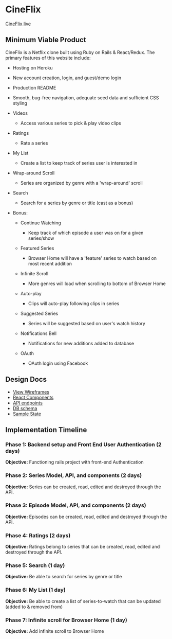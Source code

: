 # CineFlix

[CineFlix live][heroku]

[heroku]: http://cineflix.herokuapp.com/

## Minimum Viable Product

CineFlix is a Netflix clone built using Ruby on Rails & React/Redux. The primary features of this website include:

- Hosting on Heroku
- New account creation, login, and guest/demo login
- Production README
- Smooth, bug-free navigation, adequate seed data and sufficient CSS styling

- Videos
  - Access various series to pick & play video clips

- Ratings
  - Rate a series

- My List
  - Create a list to keep track of series user is interested in

- Wrap-around Scroll
  - Series are organized by genre with a 'wrap-around' scroll

- Search
  - Search for a series by genre or title (cast as a bonus)

- Bonus:
  - Continue Watching
    - Keep track of which episode a user was on for a given series/show

  - Featured Series
    - Browser Home will have a 'feature' series to watch based on most recent addition

  - Infinite Scroll
    - More genres will load when scrolling to bottom of Browser Home

  - Auto-play
    - Clips will auto-play following clips in series

  - Suggested Series
    - Series will be suggested based on user's watch history

  - Notifications Bell
    - Notifications for new additions added to database

  - OAuth
    - OAuth login using Facebook

## Design Docs
* [View Wireframes][wireframes]
* [React Components][components]
* [API endpoints][api-endpoints]
* [DB schema][schema]
* [Sample State][sample-state]

[wireframes]: docs/wireframes
[components]: docs/component-hierarchy.md
[sample-state]: docs/sample-state.md
[api-endpoints]: docs/api-endpoints.md
[schema]: docs/schema.md

## Implementation Timeline

### Phase 1: Backend setup and Front End User Authentication (2 days)

**Objective:** Functioning rails project with front-end Authentication

### Phase 2: Series Model, API, and components (2 days)

**Objective:** Series can be created, read, edited and destroyed through the API.

### Phase 3: Episode Model, API, and components (2 days)

**Objective:** Episodes can be created, read, edited and destroyed through the API.

### Phase 4: Ratings (2 days)

**Objective:** Ratings belong to series that can be created, read, edited and destroyed through the API.

### Phase 5: Search (1 day)

**Objective:** Be able to search for series by genre or title

### Phase 6: My List (1 day)

**Objective:** Be able to create a list of series-to-watch that can be updated (added to & removed from)

### Phase 7: Infinite scroll for Browser Home (1 day)

**Objective:** Add infinite scroll to Browser Home
